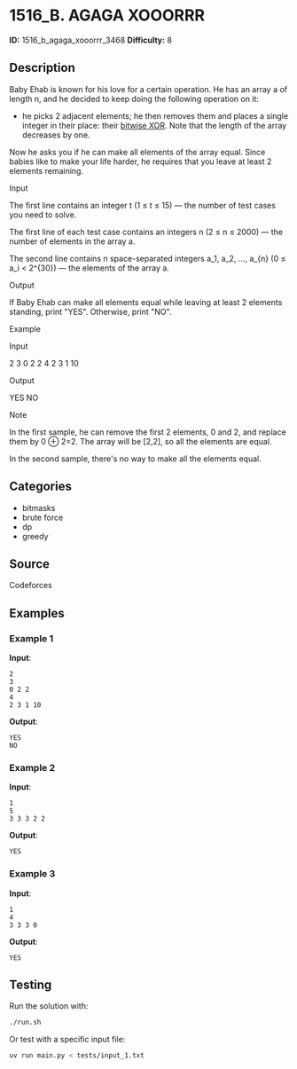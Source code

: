 # 1516_B. AGAGA XOOORRR

**ID:** 1516_b_agaga_xooorrr_3468
**Difficulty:** 8

## Description

Baby Ehab is known for his love for a certain operation. He has an array a of length n, and he decided to keep doing the following operation on it:

  * he picks 2 adjacent elements; he then removes them and places a single integer in their place: their [bitwise XOR](https://en.wikipedia.org/wiki/Bitwise_operation#XOR). Note that the length of the array decreases by one.



Now he asks you if he can make all elements of the array equal. Since babies like to make your life harder, he requires that you leave at least 2 elements remaining.

Input

The first line contains an integer t (1 ≤ t ≤ 15) — the number of test cases you need to solve.

The first line of each test case contains an integers n (2 ≤ n ≤ 2000) — the number of elements in the array a.

The second line contains n space-separated integers a_1, a_2, …, a_{n} (0 ≤ a_i < 2^{30}) — the elements of the array a.

Output

If Baby Ehab can make all elements equal while leaving at least 2 elements standing, print "YES". Otherwise, print "NO".

Example

Input


2
3
0 2 2
4
2 3 1 10


Output


YES
NO

Note

In the first sample, he can remove the first 2 elements, 0 and 2, and replace them by 0 ⊕ 2=2. The array will be [2,2], so all the elements are equal.

In the second sample, there's no way to make all the elements equal.

## Categories

- bitmasks
- brute force
- dp
- greedy

## Source

Codeforces

## Examples

### Example 1

**Input**:
```
2
3
0 2 2
4
2 3 1 10
```

**Output**:
```
YES
NO
```

### Example 2

**Input**:
```
1
5
3 3 3 2 2
```

**Output**:
```
YES
```

### Example 3

**Input**:
```
1
4
3 3 3 0
```

**Output**:
```
YES
```


## Testing

Run the solution with:

```bash
./run.sh
```

Or test with a specific input file:

```bash
uv run main.py < tests/input_1.txt
```
